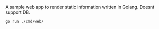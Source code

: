 A sample web app to render static information written in Golang. Doesnt support DB.

```go run ./cmd/web/```